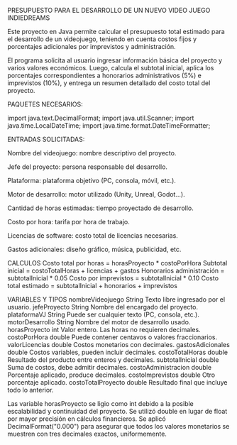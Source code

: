 PRESUPUESTO PARA EL DESARROLLO DE UN NUEVO VIDEO JUEGO INDIEDREAMS

Este proyecto en Java permite calcular el presupuesto total estimado para el desarrollo de un videojuego, teniendo en cuenta costos fijos y porcentajes adicionales por imprevistos y administración.

El programa solicita al usuario ingresar información básica del proyecto y varios valores económicos. Luego, calcula el subtotal inicial, aplica los porcentajes correspondientes a honorarios administrativos (5%) e imprevistos (10%), y entrega un resumen detallado del costo total del proyecto.


PAQUETES NECESARIOS:

import java.text.DecimalFormat;
import java.util.Scanner;
import java.time.LocalDateTime;
import java.time.format.DateTimeFormatter;


ENTRADAS SOLICITADAS: 

Nombre del videojuego: nombre descriptivo del proyecto.

Jefe del proyecto: persona responsable del desarrollo.

Plataforma: plataforma objetivo (PC, consola, móvil, etc.).

Motor de desarrollo: motor utilizado (Unity, Unreal, Godot...).

Cantidad de horas estimadas: tiempo proyectado de desarrollo.

Costo por hora: tarifa por hora de trabajo.

Licencias de software: costo total de licencias necesarias.

Gastos adicionales: diseño gráfico, música, publicidad, etc.


CALCULOS 
Costo total por horas        = horasProyecto * costoPorHora
Subtotal inicial             = costoTotalHoras + licencias + gastos
Honorarios administración    = subtotalInicial * 0.05
Costo por imprevistos        = subtotalInicial * 0.10
Costo total estimado         = subtotalInicial + honorarios + imprevistos

VARIABLES Y TIPOS
nombreVideojuego	String		Texto libre ingresado por el usuario.
jefeProyecto		String		Nombre del encargado del proyecto.
plataformaVJ		String		Puede ser cualquier texto (PC, consola, etc.).
motorDesarrollo	 	String		Nombre del motor de desarrollo usado.
horasProyecto		int		Valor entero. Las horas no requieren decimales.
costoPorHora		double		Puede contener centavos o valores fraccionarios.
valorLicencias		double		Costos monetarios con decimales.
gastosAdicionales	double		Costos variables, pueden incluir decimales.
costoTotalHoras		double		Resultado del producto entre enteros y decimales.
subtotalInicial		double		Suma de costos, debe admitir decimales.
costoAdministracion	double		Porcentaje aplicado, produce decimales.
costoImprevistos	double		Otro porcentaje aplicado.
costoTotalProyecto	double		Resultado final que incluye todo lo anterior.

Las variable horasProyecto se ligio como int debido a la posible escalabilidad y continuidad del proyecto.
Se utilizó double en lugar de float por mayor precisión en cálculos financieros.
Se aplicó DecimalFormat("0.000") para asegurar que todos los valores monetarios se muestren con tres decimales exactos, uniformemente.
